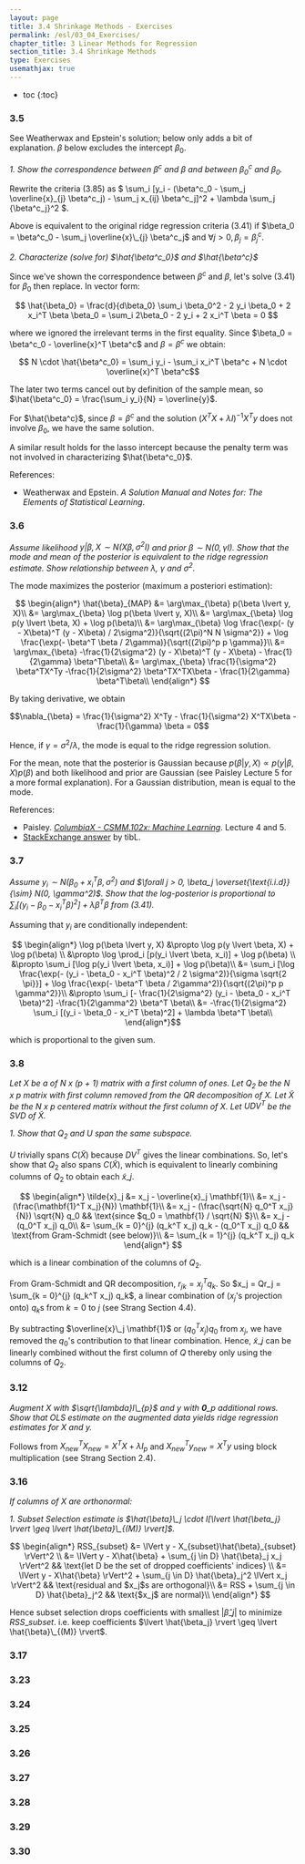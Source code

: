 ```yaml
---
layout: page
title: 3.4 Shrinkage Methods - Exercises
permalink: /esl/03_04_Exercises/
chapter_title: 3 Linear Methods for Regression
section_title: 3.4 Shrinkage Methods
type: Exercises
usemathjax: true
---
```


* toc
{:toc}

### 3.5

See Weatherwax and Epstein's solution; below only adds a bit of explanation. $\beta$ below excludes the intercept $\beta_0$.

*1. Show the correspondence between $\beta^c$ and $\beta$ and between $\beta^c_0$ and $\beta_0$.*

Rewrite the criteria (3.85) as $ \sum_i [y_i - (\beta^c_0 - \sum_j \overline{x}\_{j} \beta^c_j) - \sum_j x_{ij} \beta^c_j]^2 + \lambda \sum_j {\beta^c_j}^2 $.

Above is equivalent to the original ridge regression criteria (3.41) if $\beta_0 = \beta^c_0 - \sum_j \overline{x}\_{j} \beta^c_j$ and $\forall j > 0, \beta_j = \beta^c_j$.

*2. Characterize (solve for) $\hat{\beta^c_0}$ and $\hat{\beta^c}$*

Since we've shown the correspondence between $\beta^c$ and $\beta$, let's solve (3.41) for $\beta_0$ then replace. In vector form:

$$
\hat{\beta_0} 
= \frac{d}{d\beta_0} \sum_i \beta_0^2 - 2 y_i \beta_0 + 2 x_i^T \beta \beta_0
= \sum_i 2\beta_0 - 2 y_i + 2 x_i^T \beta = 0
$$

where we ignored the irrelevant terms in the first equality. Since $\beta_0 = \beta^c_0 - \overline{x}^T \beta^c$ and $\beta = \beta^c$ we obtain:

$$ N \cdot \hat{\beta^c_0} = \sum_i y_i - \sum_i x_i^T \beta^c + N \cdot \overline{x}^T \beta^c$$

The later two terms cancel out by definition of the sample mean, so $\hat{\beta^c_0} = \frac{\sum_i y_i}{N} = \overline{y}$.

For $\hat{\beta^c}$, since $\beta = \beta^c$ and the solution $(X^TX + \lambda I)^{-1}X^Ty$ does not involve $\beta_0$, we have the same solution.

A similar result holds for the lasso intercept because the penalty term was not involved in characterizing $\hat{\beta^c_0}$.

References:

* Weatherwax and Epstein. *A Solution Manual and Notes for:
The Elements of Statistical Learning*.

### 3.6

*Assume likelihood $y \lvert \beta, X \sim N(X\beta, \sigma^2 I)$ and prior $\beta \sim N(0, \gamma I)$. Show that the mode and mean of the posterior is equivalent to the ridge regression estimate. Show relationship between $\lambda$, $\gamma$ and $\sigma^2$.*

The mode maximizes the posterior (maximum a posteriori estimation):

$$ \begin{align*}
\hat{\beta}_{MAP} 
&= \arg\max_{\beta} p(\beta \lvert y, X)\\
&= \arg\max_{\beta} \log p(\beta \lvert y, X)\\
&= \arg\max_{\beta} \log p(y \lvert \beta, X) + \log p(\beta)\\
&= \arg\max_{\beta} \log \frac{\exp(- (y - X\beta)^T (y - X\beta) / 2\sigma^2)}{\sqrt{(2\pi)^N N \sigma^2}} + \log \frac{\exp(- \beta^T \beta / 2\gamma)}{\sqrt{(2\pi)^p p \gamma}}\\
&= \arg\max_{\beta} -\frac{1}{2\sigma^2} (y - X\beta)^T (y - X\beta) - \frac{1}{2\gamma} \beta^T\beta\\
&= \arg\max_{\beta} \frac{1}{\sigma^2} \beta^TX^Ty -\frac{1}{2\sigma^2} \beta^TX^TX\beta - \frac{1}{2\gamma} \beta^T\beta\\
\end{align*} $$

By taking derivative, we obtain

$$\nabla_{\beta} = \frac{1}{\sigma^2} X^Ty - \frac{1}{\sigma^2} X^TX\beta - \frac{1}{\gamma} \beta = 0$$

Hence, if $\gamma = \sigma^2 / \lambda$, the mode is equal to the ridge regression solution.

For the mean, note that the posterior is Gaussian because $p(\beta \lvert y, X) \propto p(y \lvert \beta, X) p(\beta)$ and both likelihood and prior are Gaussian (see Paisley Lecture 5 for a more formal explanation). For a Gaussian distribution, mean is equal to the mode.

References:
* Paisley. [*ColumbiaX - CSMM.102x: Machine Learning*](https://www.edx.org/course/machine-learning). Lecture 4 and 5.
* [StackExchange answer](https://math.stackexchange.com/a/2211829/455856) by tibL.

### 3.7

*Assume $y_i \sim N(\beta_0 + x_i^T \beta, \sigma^2)$ and $\forall j > 0, \beta_j \overset{\text{i.i.d}}{\sim} N(0, \gamma^2)$. Show that the log-posterior is proportional to $\sum_i [(y_i - \beta_0 - x_i^T \beta)^2] + \lambda \beta^T\beta$ from (3.41).*

Assuming that $y_i$ are conditionally independent:

$$ \begin{align*}
\log p(\beta \lvert y, X) &\propto \log p(y \lvert \beta, X) + \log p(\beta) \\
&\propto \log \prod_i [p(y_i \lvert \beta, x_i)] + \log p(\beta) \\
&\propto \sum_i [\log p(y_i \lvert \beta, x_i)] + \log p(\beta)\\
&= \sum_i [\log \frac{\exp(- (y_i - \beta_0 - x_i^T \beta)^2 / 2 \sigma^2)}{\sigma \sqrt{2 \pi}}] + \log \frac{\exp(- \beta^T \beta / 2\gamma^2)}{\sqrt{(2\pi)^p p \gamma^2}}\\
&\propto \sum_i [- \frac{1}{2\sigma^2} (y_i - \beta_0 - x_i^T \beta)^2] -\frac{1}{2\gamma^2} \beta^T \beta\\
&= -\frac{1}{2\sigma^2} \sum_i [(y_i - \beta_0 - x_i^T \beta)^2] + \lambda \beta^T \beta\\
\end{align*}$$

which is proportional to the given sum.

### 3.8

*Let $X$ be a of N x (p + 1) matrix with a first column of ones. Let $Q_2$ be the N x p matrix with first column removed from the QR decomposition of $X$. Let $\tilde{X}$ be the N x p centered matrix without the first column of $X$. Let $UDV^T$ be the SVD of $\tilde{X}$.*

*1. Show that $Q_2$ and $U$ span the same subspace.*

$U$ trivially spans $C(\tilde{X})$ because $DV^T$ gives the linear combinations. So, let's show that $Q_2$ also spans $C(\tilde{X})$, which is equivalent to linearly combining columns of $Q_2$ to obtain each $\tilde{x}\_j$.

$$ \begin{align*} 
\tilde{x}_j 
&= x_j - \overline{x}_j \mathbf{1}\\
&= x_j - (\frac{\mathbf{1}^T x_j}{N}) \mathbf{1}\\
&= x_j - (\frac{\sqrt{N} q_0^T x_j}{N}) \sqrt{N} q_0 && \text{since $q_0 = \mathbf{1} / \sqrt{N} $}\\
&= x_j - (q_0^T x_j) q_0\\
&= \sum_{k = 0}^{j} (q_k^T x_j) q_k - (q_0^T x_j) q_0 && \text{from Gram-Schmidt (see below)}\\
&= \sum_{k = 1}^{j} (q_k^T x_j) q_k
\end{align*} $$

which is a linear combination of the columns of $Q_2$.

From Gram-Schmidt and QR decomposition, $r_{jk} = x_j^Tq_k$. So $x_j = Qr_j = \sum_{k = 0}^{j} (q_k^T x_j) q_k$, a linear combination of ($x_j$'s projection onto) $q_k$s from $k=0$ to $j$ (see Strang Section 4.4).

By subtracting $\overline{x}\_j \mathbf{1}$ or $(q_0^T x_j) q_0$ from $x_j$, we have removed the $q_0$'s contribution to that linear combination. Hence, $\tilde{x}\_j$ can be linearly combined without the first column of $Q$ thereby only using the columns of $Q_2$.

### 3.12

*Augment $X$ with $\sqrt{\lambda}I\_{p}$ and $y$ with $\mathbf{0}\_{p}$ additional rows. Show that OLS estimate on the augmented data yields ridge regression estimates for $X$ and $y$.*

Follows from $X_{new}^T X_{new} = X^T X + \lambda I_p$ and $X_{new}^T y_{new} = X^T y$ using block multiplication (see Strang Section 2.4).

### 3.16

*If columns of $X$ are orthonormal:*

*1. Subset Selection estimate is $\hat{\beta}\_j \cdot I[\lvert \hat{\beta_j} \rvert  \geq \lvert \hat{\beta}\_{(M)} \rvert]$.*

$$ \begin{align*}
RSS_{subset} 
&= \lVert y - X_{subset}\hat{\beta}_{subset} \rVert^2 \\
&= \lVert y - X\hat{\beta} + \sum_{j \in D} \hat{\beta}_j x_j \rVert^2 && \text{let D be the set of dropped coefficients' indices} \\
&= \lVert y - X\hat{\beta} \rVert^2 + \sum_{j \in D} \hat{\beta}_j^2 \lVert x_j \rVert^2 && \text{residual and $x_j$s are orthogonal}\\
&= RSS + \sum_{j \in D} \hat{\beta}_j^2 && \text{$x_j$ are normal}\\
\end{align*} $$

Hence subset selection drops coefficients with smallest $\lvert \hat{\beta}\_j \rvert$ to minimize $RSS\_{subset}$. i.e. keep coefficients $\lvert \hat{\beta_j} \rvert  \geq \lvert \hat{\beta}\_{(M)} \rvert$.

### 3.17

### 3.23

### 3.24

### 3.25

### 3.26

### 3.27

### 3.28

### 3.29

### 3.30